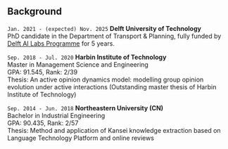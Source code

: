 ## Background

`Jan. 2021 - (expected) Nov. 2025`
__Delft University of Technology__\
PhD candidate in the Department of Transport & Planning, fully funded by [<u>Delft AI Labs Programme</u>](https://www.tudelft.nl/ai/tu-delft-ai-labs) for 5 years.

`Sep. 2018 - Jul. 2020`
__Harbin Institute of Technology__\
Master in Management Science and Engineering\
GPA: 91.545, Rank: 2/39\
Thesis: An active opinion dynamics model: modelling group opinion evolution under active interactions (Outstanding master thesis of Harbin Institute of Technology)

`Sep. 2014 - Jun. 2018`
__Northeastern University (CN)__\
Bachelor in Industrial Engineering\
GPA: 90.435, Rank: 2/57\
Thesis: Method and application of Kansei knowledge extraction based on Language Technology Platform and online reviews
